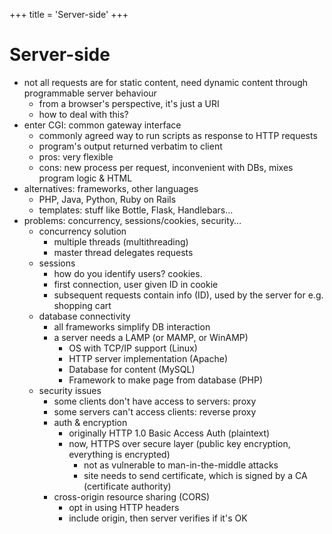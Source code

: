 +++
title = 'Server-side'
+++
# Server-side
- not all requests are for static content, need dynamic content through programmable server behaviour
    - from a browser's perspective, it's just a URI
    - how to deal with this?
- enter CGI: common gateway interface
    - commonly agreed way to run scripts as response to HTTP requests
    - program's output returned verbatim to client
    - pros: very flexible
    - cons: new process per request, inconvenient with DBs, mixes program logic & HTML
- alternatives: frameworks, other languages
    - PHP, Java, Python, Ruby on Rails
    - templates: stuff like Bottle, Flask, Handlebars…
- problems: concurrency, sessions/cookies, security…
    - concurrency solution
        - multiple threads (multithreading)
        - master thread delegates requests
    - sessions
        - how do you identify users? cookies.
        - first connection, user given ID in cookie
        - subsequent requests contain info (ID), used by the server for e.g. shopping cart
    - database connectivity
        - all frameworks simplify DB interaction
        - a server needs a LAMP (or MAMP, or WinAMP)
            - OS with TCP/IP support (Linux)
            - HTTP server implementation (Apache)
            - Database for content (MySQL)
            - Framework to make page from database (PHP)
    - security issues
        - some clients don't have access to servers: proxy
        - some servers can't access clients: reverse proxy
        - auth & encryption
            - originally HTTP 1.0 Basic Access Auth (plaintext)
            - now, HTTPS over secure layer (public key encryption, everything is encrypted)
                - not as vulnerable to man-in-the-middle attacks
                - site needs to send certificate, which is signed by a CA (certificate authority)
        - cross-origin resource sharing (CORS)
            - opt in using HTTP headers
            - include origin, then server verifies if it's OK
